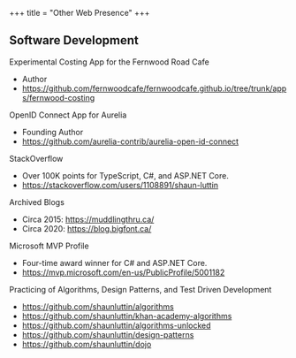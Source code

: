 +++
title = "Other Web Presence"
+++

## Software Development

Experimental Costing App for the Fernwood Road Cafe

- Author
- https://github.com/fernwoodcafe/fernwoodcafe.github.io/tree/trunk/apps/fernwood-costing

OpenID Connect App for Aurelia

- Founding Author
- https://github.com/aurelia-contrib/aurelia-open-id-connect

StackOverflow

- Over 100K points for TypeScript, C#, and ASP.NET Core.
- https://stackoverflow.com/users/1108891/shaun-luttin

Archived Blogs

- Circa 2015: https://muddlingthru.ca/
- Circa 2020: https://blog.bigfont.ca/

Microsoft MVP Profile

- Four-time award winner for C# and ASP.NET Core.
- https://mvp.microsoft.com/en-us/PublicProfile/5001182

Practicing of Algorithms, Design Patterns, and Test Driven Development

- https://github.com/shaunluttin/algorithms
- https://github.com/shaunluttin/khan-academy-algorithms
- https://github.com/shaunluttin/algorithms-unlocked
- https://github.com/shaunluttin/design-patterns
- https://github.com/shaunluttin/dojo
